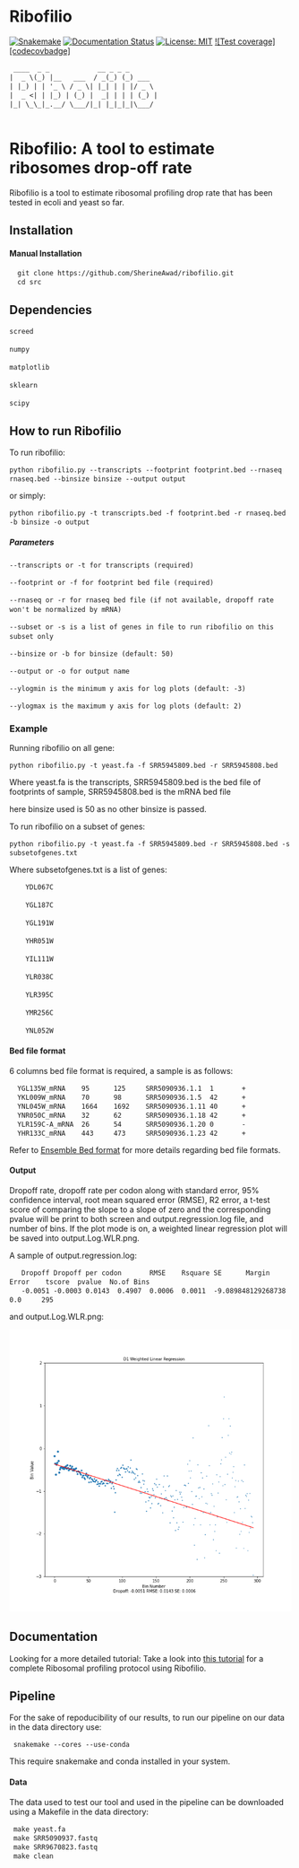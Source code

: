 # Ribofilio 

[![Snakemake](https://img.shields.io/badge/snakemake-≥6.0.2-brightgreen.svg)](https://snakemake.github.io)
[![Documentation Status](https://readthedocs.org/projects/ribofilio/badge/)](http://dammit.readthedocs.io/en/latest)
[![License: MIT](https://img.shields.io/badge/License-MIT-yellow.svg)](https://opensource.org/licenses/MIT)
[![Test coverage][codecovbadge]](https://codecov.io/github/sherineawad/ribofilio)


```
 ____  _ _            __ _ _ _       
|  _ \(_) |__   ___  / _(_) (_) ___  
| |_) | | '_ \ / _ \| |_| | | |/ _ \ 
|  _ <| | |_) | (_) |  _| | | | (_) |
|_| \_\_|_.__/ \___/|_| |_|_|_|\___/ 
                                     

```


# Ribofilio: A tool to estimate ribosomes drop-off rate

Ribofilio is a tool to estimate ribosomal profiling drop rate that has been tested in ecoli and yeast so far. 

## Installation 

#### Manual Installation 

      git clone https://github.com/SherineAwad/ribofilio.git
      cd src 
      
## Dependencies

	screed

	numpy
	
	matplotlib
	
	sklearn 
        
	scipy


## How to run Ribofilio
 
To run ribofilio:


	python ribofilio.py --transcripts --footprint footprint.bed --rnaseq rnaseq.bed --binsize binsize --output output 
   
 
or simply:


	python ribofilio.py -t transcripts.bed -f footprint.bed -r rnaseq.bed  -b binsize -o output 


##### Parameters  



   ``--transcripts or -t for transcripts (required)`` 


   ``--footprint or -f for footprint bed file (required)`` 


   ``--rnaseq or -r for rnaseq bed file (if not available, dropoff rate won't be normalized by mRNA)`` 


   ``--subset or -s is a list of genes in file to run ribofilio on this subset only``


   ``--binsize or -b for binsize (default: 50)`` 


   ``--output or -o for output name`` 


   ``--ylogmin is the minimum y axis for log plots (default: -3)``


   ``--ylogmax is the maximum y axis for log plots (default: 2)``


### Example 

Running ribofilio on all gene: 

   
	python ribofilio.py -t yeast.fa -f SRR5945809.bed -r SRR5945808.bed 


Where yeast.fa is the transcripts, SRR5945809.bed is the bed file of footprints of sample, SRR5945808.bed is the mRNA bed file

here binsize used is 50 as no other binsize is passed. 

To run ribofilio on a subset of genes:
 

	python ribofilio.py -t yeast.fa -f SRR5945809.bed -r SRR5945808.bed -s subsetofgenes.txt 


Where subsetofgenes.txt is a list of genes: 

        YDL067C
   
        YGL187C
   
        YGL191W
   
        YHR051W
   
        YIL111W
   
        YLR038C
   
        YLR395C
   
        YMR256C
   
        YNL052W


#### Bed file format 

6 columns bed file format is required, a sample is as follows:

      YGL135W_mRNA    95      125     SRR5090936.1.1  1       +
      YKL009W_mRNA    70      98      SRR5090936.1.5  42      +
      YNL045W_mRNA    1664    1692    SRR5090936.1.11 40      +
      YNR050C_mRNA    32      62      SRR5090936.1.18 42      +
      YLR159C-A_mRNA  26      54      SRR5090936.1.20 0       -
      YHR133C_mRNA    443     473     SRR5090936.1.23 42      +

Refer to [Ensemble Bed format](https://m.ensembl.org/info/website/upload/bed.html) for more details regarding bed file formats.

#### Output 

Dropoff rate, dropoff rate per codon along with standard error, 95% confidence interval, root mean squared error (RMSE), R2 error, a t-test score of comparing the slope to a slope of zero and the corresponding pvalue will be print to both screen and output.regression.log file, and number of bins. If the plot mode is on, a weighted linear regression plot will be saved into output.Log.WLR.png. 

A sample of output.regression.log:

       Dropoff Dropoff per codon       RMSE    Rsquare SE      Margin Error    tscore  pvalue  No.of Bins
       -0.0051 -0.0003 0.0143  0.4907  0.0006  0.0011  -9.089848129268738      0.0     295

and output.Log.WLR.png:

![output.Log.WLR.png](https://github.com/SherineAwad/ribofilio/blob/master/notebooks/D1.Log.WLR.png?raw=true)

## Documentation 

Looking for a more detailed tutorial: Take a look into [this tutorial](https://ribofilio.readthedocs.io/en/latest/protocol.html) for a complete Ribosomal profiling protocol using Ribofilio.


## Pipeline 

For the sake of repoducibility of our results, to run our pipeline on our data in the data directory use:

     snakemake --cores --use-conda 

This require snakemake and conda installed in your system. 

#### Data
 
The data used to test our tool and used in the pipeline can be downloaded using a Makefile in the data directory:

     make yeast.fa
     make SRR5090937.fastq
     make SRR9670823.fastq
     make clean

